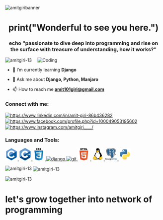 ![amitgiribanner](https://github.com/amitgiri-13/amitgiri-13/assets/105470402/d1df2972-3cdd-407c-960a-a20591355382)
<h1 align="center">print("Wonderful to see you here.")</h1>
<h3 align="center">echo "passionate to dive deep into programming and rise on the surface with treasure of understanding, how it works?"</h3>
<img align="right" alt="Coding" width="400" src="https://gifdb.com/images/high/coding-function-repeat-eat-sleep-7zxwkklr847mhchm.webp">
<p align="left"> <img src="https://komarev.com/ghpvc/?username=amitgiri-13&label=Profile%20views&color=0e75b6&style=flat" alt="amitgiri-13" /> </p>

- 🌱 I’m currently learning **Django**

- 💬 Ask me about **Django, Python, Manjaro**

- 📫 How to reach me **amit101giri@gmail.com**

<h3 align="left">Connect with me:</h3>
<p align="left">
<a href="https://www.linkedin.com/in/amit-giri-86b436282" target="blank"><img align="center" src="https://raw.githubusercontent.com/rahuldkjain/github-profile-readme-generator/master/src/images/icons/Social/linked-in-alt.svg" alt="https://www.linkedin.com/in/amit-giri-86b436282" height="30" width="40" /></a>
<a href="https://www.facebook.com/profile.php?id=100049053195602" target="blank"><img align="center" src="https://raw.githubusercontent.com/rahuldkjain/github-profile-readme-generator/master/src/images/icons/Social/facebook.svg" alt="https://www.facebook.com/profile.php?id=100049053195602" height="30" width="40" /></a>
<a href="https://www.instagram.com/amitgiri____/" target="blank"><img align="center" src="https://raw.githubusercontent.com/rahuldkjain/github-profile-readme-generator/master/src/images/icons/Social/instagram.svg" alt="https://www.instagram.com/amitgiri____/" height="30" width="40" /></a>
</p>

<h3 align="left">Languages and Tools:</h3>
<p align="left"> <a href="https://www.cprogramming.com/" target="_blank" rel="noreferrer"> <img src="https://raw.githubusercontent.com/devicons/devicon/master/icons/c/c-original.svg" alt="c" width="40" height="40"/> </a> <a href="https://www.w3schools.com/cpp/" target="_blank" rel="noreferrer"> <img src="https://raw.githubusercontent.com/devicons/devicon/master/icons/cplusplus/cplusplus-original.svg" alt="cplusplus" width="40" height="40"/> </a> <a href="https://www.w3schools.com/css/" target="_blank" rel="noreferrer"> <img src="https://raw.githubusercontent.com/devicons/devicon/master/icons/css3/css3-original-wordmark.svg" alt="css3" width="40" height="40"/> </a> <a href="https://www.djangoproject.com/" target="_blank" rel="noreferrer"> <img src="https://cdn.worldvectorlogo.com/logos/django.svg" alt="django" width="40" height="40"/> </a> <a href="https://git-scm.com/" target="_blank" rel="noreferrer"> <img src="https://www.vectorlogo.zone/logos/git-scm/git-scm-icon.svg" alt="git" width="40" height="40"/> </a> <a href="https://www.w3.org/html/" target="_blank" rel="noreferrer"> <img src="https://raw.githubusercontent.com/devicons/devicon/master/icons/html5/html5-original-wordmark.svg" alt="html5" width="40" height="40"/> </a> <a href="https://www.linux.org/" target="_blank" rel="noreferrer"> <img src="https://raw.githubusercontent.com/devicons/devicon/master/icons/linux/linux-original.svg" alt="linux" width="40" height="40"/> </a> <a href="https://www.postgresql.org" target="_blank" rel="noreferrer"> <img src="https://raw.githubusercontent.com/devicons/devicon/master/icons/postgresql/postgresql-original-wordmark.svg" alt="postgresql" width="40" height="40"/> </a> <a href="https://www.python.org" target="_blank" rel="noreferrer"> <img src="https://raw.githubusercontent.com/devicons/devicon/master/icons/python/python-original.svg" alt="python" width="40" height="40"/> </a> </p>


<p><img align="left" src="https://github-readme-stats.vercel.app/api/top-langs?username=amitgiri-13&show_icons=true&locale=en&layout=compact" alt="amitgiri-13" /></p>
<p>&nbsp;<img align="center" src="https://github-readme-stats.vercel.app/api?username=amitgiri-13&show_icons=true&locale=en" alt="amitgiri-13" /></p>
<p><img align="center" src="https://github-readme-streak-stats.herokuapp.com/?user=amitgiri-13&" alt="amitgiri-13" /></p>

# let's grow together into network of programming
